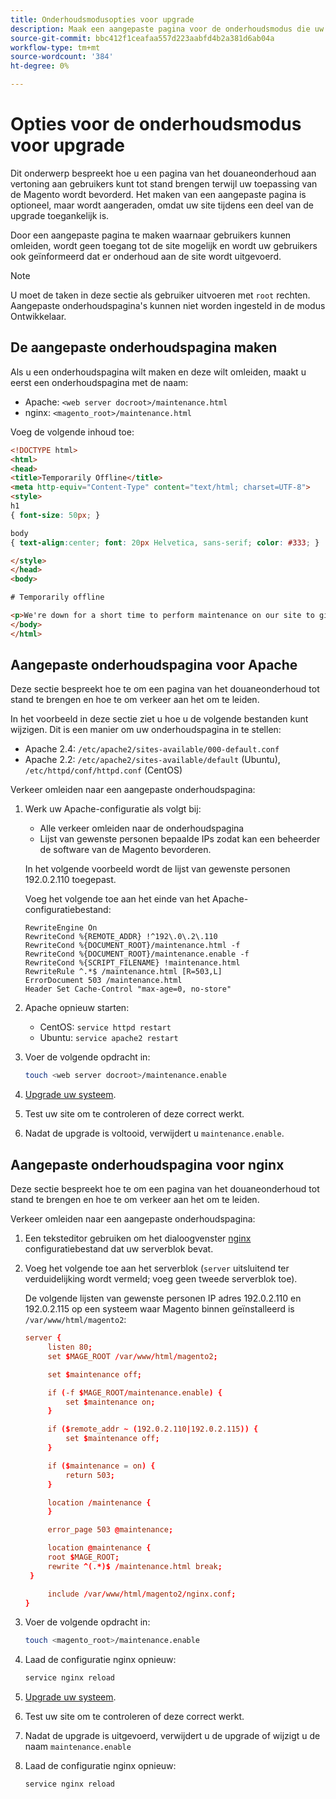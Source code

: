 ```yaml
---
title: Onderhoudsmodusopties voor upgrade
description: Maak een aangepaste pagina voor de onderhoudsmodus die uw klanten op uw Adobe Commerce- of Magento Open Source-winkel zien wanneer u een upgrade uitvoert.
source-git-commit: bbc412f1ceafaa557d223aabfd4b2a381d6ab04a
workflow-type: tm+mt
source-wordcount: '384'
ht-degree: 0%

---
```



# Opties voor de onderhoudsmodus voor upgrade

Dit onderwerp bespreekt hoe u een pagina van het douaneonderhoud aan vertoning aan gebruikers kunt tot stand brengen terwijl uw toepassing van de Magento wordt bevorderd. Het maken van een aangepaste pagina is optioneel, maar wordt aangeraden, omdat uw site tijdens een deel van de upgrade toegankelijk is.

Door een aangepaste pagina te maken waarnaar gebruikers kunnen omleiden, wordt geen toegang tot de site mogelijk en wordt uw gebruikers ook geïnformeerd dat er onderhoud aan de site wordt uitgevoerd.

>[!NOTE]
>
>U moet de taken in deze sectie als gebruiker uitvoeren met `root` rechten. Aangepaste onderhoudspagina&#39;s kunnen niet worden ingesteld in de modus Ontwikkelaar.

## De aangepaste onderhoudspagina maken

Als u een onderhoudspagina wilt maken en deze wilt omleiden, maakt u eerst een onderhoudspagina met de naam:

- Apache: `<web server docroot>/maintenance.html`
- nginx: `<magento_root>/maintenance.html`

Voeg de volgende inhoud toe:

```html
<!DOCTYPE html>
<html>
<head>
<title>Temporarily Offline</title>
<meta http-equiv="Content-Type" content="text/html; charset=UTF-8">
<style>
h1
{ font-size: 50px; }

body
{ text-align:center; font: 20px Helvetica, sans-serif; color: #333; }

</style>
</head>
<body>

# Temporarily offline

<p>We're down for a short time to perform maintenance on our site to give you the best possible experience. Check back soon!</p>
</body>
</html>
```

## Aangepaste onderhoudspagina voor Apache

Deze sectie bespreekt hoe te om een pagina van het douaneonderhoud tot stand te brengen en hoe te om verkeer aan het om te leiden.

In het voorbeeld in deze sectie ziet u hoe u de volgende bestanden kunt wijzigen. Dit is een manier om uw onderhoudspagina in te stellen:

- Apache 2.4: `/etc/apache2/sites-available/000-default.conf`
- Apache 2.2: `/etc/apache2/sites-available/default` (Ubuntu), `/etc/httpd/conf/httpd.conf` (CentOS)

Verkeer omleiden naar een aangepaste onderhoudspagina:

1. Werk uw Apache-configuratie als volgt bij:

   - Alle verkeer omleiden naar de onderhoudspagina
   - Lijst van gewenste personen bepaalde IPs zodat kan een beheerder de software van de Magento bevorderen.

   In het volgende voorbeeld wordt de lijst van gewenste personen 192.0.2.110 toegepast.

   Voeg het volgende toe aan het einde van het Apache-configuratiebestand:

   ```terminal
   RewriteEngine On
   RewriteCond %{REMOTE_ADDR} !^192\.0\.2\.110
   RewriteCond %{DOCUMENT_ROOT}/maintenance.html -f
   RewriteCond %{DOCUMENT_ROOT}/maintenance.enable -f
   RewriteCond %{SCRIPT_FILENAME} !maintenance.html
   RewriteRule ^.*$ /maintenance.html [R=503,L]
   ErrorDocument 503 /maintenance.html
   Header Set Cache-Control "max-age=0, no-store"
   ```

1. Apache opnieuw starten:

   - CentOS: `service httpd restart`
   - Ubuntu: `service apache2 restart`

1. Voer de volgende opdracht in:

   ```bash
   touch <web server docroot>/maintenance.enable
   ```

1. [Upgrade uw systeem](../implementation/perform-upgrade.md).
1. Test uw site om te controleren of deze correct werkt.
1. Nadat de upgrade is voltooid, verwijdert u `maintenance.enable`.

## Aangepaste onderhoudspagina voor nginx

Deze sectie bespreekt hoe te om een pagina van het douaneonderhoud tot stand te brengen en hoe te om verkeer aan het om te leiden.

Verkeer omleiden naar een aangepaste onderhoudspagina:

1. Een teksteditor gebruiken om het dialoogvenster [nginx](https://glossary.magento.com/nginx) configuratiebestand dat uw serverblok bevat.
1. Voeg het volgende toe aan het serverblok (`server` uitsluitend ter verduidelijking wordt vermeld; voeg geen tweede serverblok toe).

   De volgende lijsten van gewenste personen IP adres 192.0.2.110 en 192.0.2.115 op een systeem waar Magento binnen geïnstalleerd is `/var/www/html/magento2`:

   ```conf
   server {
        listen 80;
        set $MAGE_ROOT /var/www/html/magento2;
   
        set $maintenance off;
   
        if (-f $MAGE_ROOT/maintenance.enable) {
            set $maintenance on;
        }
   
        if ($remote_addr ~ (192.0.2.110|192.0.2.115)) {
            set $maintenance off;
        }
   
        if ($maintenance = on) {
            return 503;
        }
   
        location /maintenance {
        }
   
        error_page 503 @maintenance;
   
        location @maintenance {
        root $MAGE_ROOT;
        rewrite ^(.*)$ /maintenance.html break;
    }
   
        include /var/www/html/magento2/nginx.conf;
   }
   ```

1. Voer de volgende opdracht in:

   ```bash
   touch <magento_root>/maintenance.enable
   ```

1. Laad de configuratie nginx opnieuw:

   ```bash
   service nginx reload
   ```

1. [Upgrade uw systeem](../implementation/perform-upgrade.md).
1. Test uw site om te controleren of deze correct werkt.
1. Nadat de upgrade is uitgevoerd, verwijdert u de upgrade of wijzigt u de naam `maintenance.enable`
1. Laad de configuratie nginx opnieuw:

   ```bash
   service nginx reload
   ```
